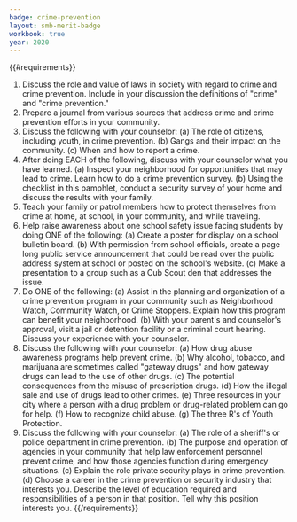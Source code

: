 ```yaml
---
badge: crime-prevention
layout: smb-merit-badge
workbook: true
year: 2020
---
```


{{#requirements}}
1. Discuss the role and value of laws in society with regard to crime and crime prevention. Include in your discussion the definitions of "crime" and "crime prevention."
2. Prepare a journal from various sources that address crime and crime prevention efforts in your community.
3. Discuss the following with your counselor:
    (a) The role of citizens, including youth, in crime prevention.
    (b) Gangs and their impact on the community.
    (c) When and how to report a crime.
4. After doing EACH of the following, discuss with your counselor what you have learned.
    (a) Inspect your neighborhood for opportunities that may lead to crime. Learn how to do a crime prevention survey.
    (b) Using the checklist in this pamphlet, conduct a security survey of your home and discuss the results with your family.
5. Teach your family or patrol members how to protect themselves from crime at home, at school, in your community, and while traveling.
6. Help raise awareness about one school safety issue facing students by doing ONE of the following:
    (a) Create a poster for display on a school bulletin board.
    (b) With permission from school officials, create a page long public service announcement that could be read over the public address system at school or posted on the school's website.
    (c) Make a presentation to a group such as a Cub Scout den that addresses the issue.
7. Do ONE of the following:
    (a) Assist in the planning and organization of a crime prevention program in your community such as Neighborhood Watch, Community Watch, or Crime Stoppers. Explain how this program can benefit your neighborhood.
    (b) With your parent's and counselor's approval, visit a jail or detention facility or a criminal court hearing. Discuss your experience with your counselor.
8. Discuss the following with your counselor:
    (a) How drug abuse awareness programs help prevent crime.
    (b) Why alcohol, tobacco, and marijuana are sometimes called "gateway drugs" and how gateway drugs can lead to the use of other drugs.
    (c) The potential consequences from the misuse of prescription drugs.
    (d) How the illegal sale and use of drugs lead to other crimes.
    (e) Three resources in your city where a person with a drug problem or drug-related problem can go for help.
    (f) How to recognize child abuse.
    (g) The three R's of Youth Protection.
9. Discuss the following with your counselor:
    (a) The role of a sheriff's or police department in crime prevention.
    (b) The purpose and operation of agencies in your community that help law enforcement personnel prevent crime, and how those agencies function during emergency situations.
    (c) Explain the role private security plays in crime prevention.
    (d) Choose a career in the crime prevention or security industry that interests you. Describe the level of education required and responsibilities of a person in that position. Tell why this position interests you.
{{/requirements}}
